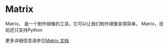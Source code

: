 # Matrix

Matrix， 是一个制作镜像的工具，它可以让我们制作镜像变得简单。
Matrix，目前还只支持Python

更多详细信息请参见[Matrix 文档](http://scmesos06/docs/by46/matrix/)